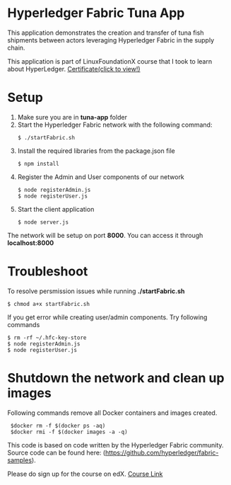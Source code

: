 # Hyperledger Fabric Tuna App
This application demonstrates the creation and transfer of tuna fish shipments between actors leveraging Hyperledger Fabric in the supply chain. 

This application is part of LinuxFoundationX course that I took to learn about HyperLedger. 
[Certificate(click to view!)](http://bit.ly/LFS171xCeritificate)

# Setup
<ol>
  <li> Make sure you are in <b>tuna-app</b> folder</li>
  <li> Start the Hyperledger Fabric network with the following command: </li>
  <pre><code>$ ./startFabric.sh</code></pre>
  <li> Install the required libraries from the package.json file </li>
  <pre><code>$ npm install</code></pre>
  <li> Register the Admin and User components of our network</li>
  <pre><code>$ node registerAdmin.js
$ node registerUser.js</code></pre>
  <li> Start the client application </li>
  <pre><code>$ node server.js</code></pre>
</ol>

The network will be setup on port <b>8000</b>. You can access it through <b>localhost:8000</b>

# Troubleshoot
To resolve persmission issues while running <b>./startFabric.sh</b>
<pre><code>$ chmod a+x startFabric.sh</code></pre>

If you get error while creating user/admin components. Try following commands
<pre><code>$ rm -rf ~/.hfc-key-store
$ node registerAdmin.js
$ node registerUser.js</pre></code>

# Shutdown the network and clean up images

Following commands remove all Docker containers and images created.
<pre><code> $docker rm -f $(docker ps -aq) 
 $docker rmi -f $(docker images -a -q) </pre></code>


This code is based on code written by the Hyperledger Fabric community. Source code can be found here: (https://github.com/hyperledger/fabric-samples).

Please do sign up for the course on edX.
[Course Link](https://www.edx.org/course/blockchain-business-introduction-linuxfoundationx-lfs171x)
